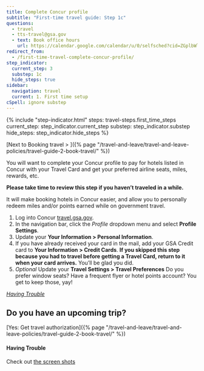 ```yaml
---
title: Complete Concur profile
subtitle: "First-time travel guide: Step 1c"
questions:
  - travel
  - tts-travel@gsa.gov
  - text: Book office hours
    url: https://calendar.google.com/calendar/u/0/selfsched?cid=ZGplbWlsYS5tY2NyYXlAZ3NhLmdvdg
redirect_from:
  - /first-time-travel-complete-concur-profile/
step_indicator:
  current_step: 3
  substep: 1c
  hide_steps: true
sidebar:
  navigation: travel
  current: 1. First time setup
cSpell: ignore substep
---
```


{% include "step-indicator.html"
steps: travel-steps.first_time_steps
current_step: step_indicator.current_step
substep: step_indicator.substep
hide_steps: step_indicator.hide_steps %}

<!-- prettier-ignore -->
[Next to Booking travel > ]({% page "/travel-and-leave/travel-and-leave-policies/travel-guide-2-book-travel/" %})<br>

You will want to complete your Concur profile to pay for hotels listed in Concur
with your Travel Card and get your preferred airline seats, miles, rewards, etc.

**Please take time to review this step if you haven’t traveled in a while.**

It will make booking hotels in Concur easier, and allow you to personally redeem
miles and/or points earned while on government travel.

1. Log into Concur [travel.gsa.gov](https://travel.gsa.gov/).
2. In the navigation bar, click the _Profile_ dropdown menu and select **Profile Settings**.
3. Update your **Your Information > Personal Information**.
4. If you have already received your card in the mail, add your GSA Credit card
   to **Your Information > Credit Cards**. **If you skipped this step because
   you had to travel before getting a Travel Card, return to it when your card
   arrives.** You’ll be glad you did.
5. _Optional_ Update your **Travel Settings > Travel Preferences** Do you prefer
   window seats? Have a frequent flyer or hotel points account? You get to keep
   those, yay!

[_Having Trouble_](#having-trouble)

## Do you have an upcoming trip?

[Yes: Get travel
authorization]({% page "/travel-and-leave/travel-and-leave-policies/travel-guide-2-book-travel/" %})

#### Having Trouble

Check out [the screen shots](https://docs.google.com/drawings/d/1eP5E7Tq1K4Iva7aNSHjLukJcZzD2Cdkf6LCoEDRzsFM/edit)
